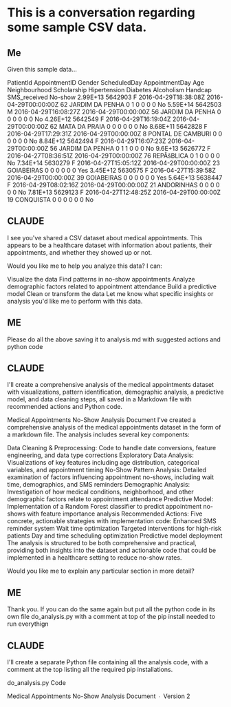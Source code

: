 
# This is a conversation regarding some sample CSV data.


## Me
Given this sample data...

PatientId AppointmentID Gender ScheduledDay AppointmentDay Age Neighbourhood Scholarship Hipertension Diabetes Alcoholism Handcap SMS_received No-show 2.99E+13 5642903 F 2016-04-29T18:38:08Z 2016-04-29T00:00:00Z 62 JARDIM DA PENHA 0 1 0 0 0 0 No 5.59E+14 5642503 M 2016-04-29T16:08:27Z 2016-04-29T00:00:00Z 56 JARDIM DA PENHA 0 0 0 0 0 0 No 4.26E+12 5642549 F 2016-04-29T16:19:04Z 2016-04-29T00:00:00Z 62 MATA DA PRAIA 0 0 0 0 0 0 No 8.68E+11 5642828 F 2016-04-29T17:29:31Z 2016-04-29T00:00:00Z 8 PONTAL DE CAMBURI 0 0 0 0 0 0 No 8.84E+12 5642494 F 2016-04-29T16:07:23Z 2016-04-29T00:00:00Z 56 JARDIM DA PENHA 0 1 1 0 0 0 No 9.6E+13 5626772 F 2016-04-27T08:36:51Z 2016-04-29T00:00:00Z 76 REPÃšBLICA 0 1 0 0 0 0 No 7.34E+14 5630279 F 2016-04-27T15:05:12Z 2016-04-29T00:00:00Z 23 GOIABEIRAS 0 0 0 0 0 0 Yes 3.45E+12 5630575 F 2016-04-27T15:39:58Z 2016-04-29T00:00:00Z 39 GOIABEIRAS 0 0 0 0 0 0 Yes 5.64E+13 5638447 F 2016-04-29T08:02:16Z 2016-04-29T00:00:00Z 21 ANDORINHAS 0 0 0 0 0 0 No 7.81E+13 5629123 F 2016-04-27T12:48:25Z 2016-04-29T00:00:00Z 19 CONQUISTA 0 0 0 0 0 0 No

## CLAUDE

I see you've shared a CSV dataset about medical appointments. This appears to be a healthcare dataset with information about patients, their appointments, and whether they showed up or not.

Would you like me to help you analyze this data? I can:

Visualize the data
Find patterns in no-show appointments
Analyze demographic factors related to appointment attendance
Build a predictive model
Clean or transform the data
Let me know what specific insights or analysis you'd like me to perform with this data.

## ME
Please do all the above saving it to analysis.md with suggested actions and python code

## CLAUDE

I'll create a comprehensive analysis of the medical appointments dataset with visualizations, pattern identification, demographic analysis, a predictive model, and data cleaning steps, all saved in a Markdown file with recommended actions and Python code.


Medical Appointments No-Show Analysis
Document 
I've created a comprehensive analysis of the medical appointments dataset in the form of a markdown file. The analysis includes several key components:

Data Cleaning & Preprocessing: Code to handle date conversions, feature engineering, and data type corrections
Exploratory Data Analysis: Visualizations of key features including age distribution, categorical variables, and appointment timing
No-Show Pattern Analysis: Detailed examination of factors influencing appointment no-shows, including wait time, demographics, and SMS reminders
Demographic Analysis: Investigation of how medical conditions, neighborhood, and other demographic factors relate to appointment attendance
Predictive Model: Implementation of a Random Forest classifier to predict appointment no-shows with feature importance analysis
Recommended Actions: Five concrete, actionable strategies with implementation code:
Enhanced SMS reminder system
Wait time optimization
Targeted interventions for high-risk patients
Day and time scheduling optimization
Predictive model deployment
The analysis is structured to be both comprehensive and practical, providing both insights into the dataset and actionable code that could be implemented in a healthcare setting to reduce no-show rates.

Would you like me to explain any particular section in more detail?

## ME

Thank you. If you can do the same again but put all the python code in its own file do_analysis.py with a comment at top of the pip install needed to run everythign

## CLAUDE

I'll create a separate Python file containing all the analysis code, with a comment at the top listing all the required pip installations.


do_analysis.py
Code 

Medical Appointments No-Show Analysis
Document ∙ Version 2 






